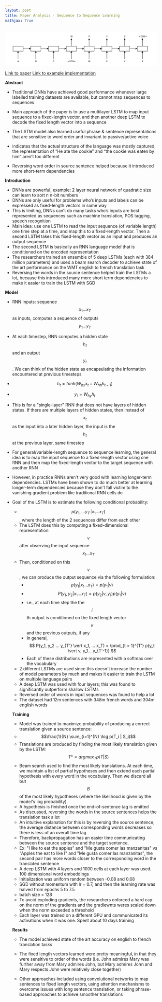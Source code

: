 ```yaml
---
layout: post
title: Paper Analysis - Sequence to Sequence Learning
mathjax: True
---
```

![seq2seq](https://raw.githubusercontent.com/rohan-varma/rohan-blog/gh-pages/images/seq2seq.png)

[Link to paper](https://arxiv.org/pdf/1409.3215.pdf)
[Link to example implementation](https://github.com/rohan-varma/paper-analysis/blob/master/seq2seq-paper/Pytorch%20Seq%202%20Seq%20Model.ipynb)

**Abstract**

- Traditional DNNs have achieved good performance whenever large labelled training datasets are available, but cannot map sequences to sequences

- Main approach of the paper is to use a multilayer LSTM to map input sequence to a fixed-length vector, and then another deep LSTM to decode the fixed length vector into a sequence

- The LSTM model also learned useful phrase & sentence representations that are sensitive to word order and invariant to passive/active voice

- indicates that the actual structure of the language was mostly captured, the representation of “He ate the cookie” and “the cookie was eaten by him” aren’t too different

- Reversing word order in source sentence helped because it introduced more short-term dependencies

**Introduction**

- DNNs are powerful, example: 2 layer neural network of quadratic size can learn to sort n n-bit numbers
- DNNs are only useful for problems who’s inputs and labels can be expressed as fixed-length vectors in some way
- This is limiting, DNNs can’t do many tasks who’s inputs are best represented as sequences such as machine translation, POS tagging, speech recognition
- Main idea: use one LSTM to read the input sequence (of variable length) one time step at a time, and map this to a fixed-length vector. Then a second LSTM takes this fixed-length vector as an input and produces an output sequence
- The second LSTM is basically an RNN language model that is conditioned on the encoded representation
- The researchers trained an ensemble of 5 deep LSTMs (each with 384 million parameters) and used a beam search decoder to achieve state of the art performance on the WMT english to french translation task
- Reversing the words in the source sentence helped train the LSTMs a lot, because this introduced many more short term dependencies to make it easier to train the LSTM with SGD

**Model**

- RNN inputs: sequence $$x_1 … x_T$$ as inputs, computes a sequence of outputs $$y_1 … y_T$$

- At each timestep, RNN computes a hidden state $$h_t$$ and an output $$y_t$$. We can think of the hidden state as encapsulating the information encountered at previous timesteps

- $$h_t = tanh(W_{hx}x_t + W_{hh}h_{t-1})$$

- $$y_t = W_{hy}h_t$$ 

- This is for a "single-layer" RNN that does not have layers of hidden states. If there are multiple layers of hidden states, then instead of $$x_t$$ as the input into a later hidden layer, the input is the $$h_t$$ at the previous layer, same timestep

- For general/variable-length sequence to sequence learning, the general idea is to map the input sequence to a fixed-length vector using one RNN and then map the fixed-length vector to the target sequence with another RNN

- However, in practice RNNs aren't very good with learning longer-term dependencies. LSTMs have been shown to do much better at learning longer-term dependencies because they don't fall victim to the vanishing gradient problem like traditional RNN cells do

- Goal of the LSTM is to estimate the following conditional probability: 

  - $$p(y_{1}, … y_{T'} \vert x_{1} … x_{T})$$ , where the length of the 2 sequences differ from each other
  - The LSTM does this by computing a fixed-dimensional representation $$v$$ after observing the input sequence $$x_1 … x_T$$
  - Then, conditioned on this $$v$$, we can produce the output sequence via the following formulation: 
    - $$p(y_1 | x_1 … x_T) = p(y_1 | v)$$
    - $$P(y_1, y_2 | x_1 … x_T) = p(y_2 | v, y_1) p(y_1 | v)$$
    - i.e., at each time step the the $$i$$th output is conditioned on the fixed length vector $$v$$ and the previous outputs, if any
    - In general, $$ P(y_1, y_2 … y_{T'} \vert x_1, … x_T) = \prod_{t = 1}^{T'} p(y_t \vert v, y_1… y_{T'-1}) $$
    - Each of these distributions are represented with a softmax over the vocabulary
  - 2 different LSTMs are used since this doesn't increase the number of model parameters by much and makes it easier to train the LSTM on multiple language pairs
  - A deep LSTM was used with four layers; this was found to significantly outperform shallow LSTMs
  - Reversed order of words in input sequences was found to help a lot
  - The dataset had 12m sentences with 348m french words and 304m english words

  **Training**

  - Model was trained to maximize probability of producing a correct translation given a source sentence: 
  - $$\frac{1}{N} \sum_{i=1}^{N} \log p(T_i | S_i)$$
  - Translations are produced by finding the most likely translation given by the LSTM: $$T* = argmax_T p(T \vert S)$$
  - Beam search used to find the most likely translations. At each time, we maintain a list of partial hypotheses and then extend each partial hypothesis with every word in the vocabulary. Then we discard all but $$B$$ of the most likely hypotheses (where the likelihood is given by the model's log probability).
  - A hypothesis is finished once the end-of-sentence tag <EOS> is emitted
  - As discussed, reversing the words in the source sentences helps the translation task a lot
  - An intuitive explanation for this is by reversing the source sentence, the average distance between corresponding words decreases so there is less of an overall time lag
  - Therefore, backpropagation has an easier time communicating between the source sentence and the target sentence.
  - Ex: "I like to eat the apples" and "Me gusta comer las manzanitas" vs "Apples the eat to like I" and "Me gusta comer las manzanitas", the second pair has more words closer to the corresponding word in the translated sentence
  - A deep LSTM with 4 layers and 1000 cells at each layer was used. 100 dimensional word embeddings
  - Initialization was uniform random between -0.08 and 0.08
  - SGD without momentum with lr = 0.7, and then the learning rate was halved from epochs 5 to 7.5 
  - batch size = 128
  - To avoid exploding gradients, the researchers enforced a hard cap on the norm of the gradients and the gradiewnts weres scaled down when the norm exceeded a threshold
  - Each layer was trained on a different GPU and communicated its activations when it was one. Spent about 10 days training

  **Results**

  - The model achieved state of the art accuracy on english to french translation tasks

  - The fixed length vectors learned were pretty meaningful, in that they were sensitive to order of the words (i.e. John admires Mary was further away from Mary admires John, but Mary admires John and Mary respects John were relatively close together)

  - Other approaches included using convolutional networks to map sentences to fixed length vectors, using attention mechanisms to overcome issues with long sentence translation, or taking phrase-based approaches to achieve smoother translations
